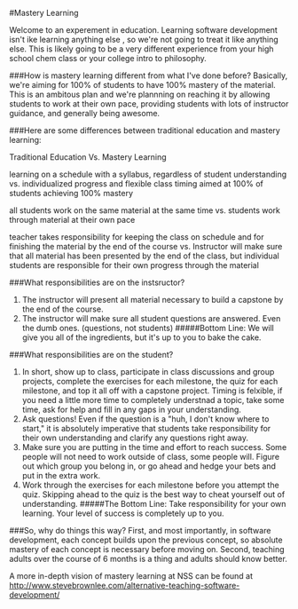 #Mastery Learning

Welcome to an experement in education. Learning software development isn't ike learning anything else , so we're not going to treat it like anything else. This is likely going to be a very different experience from your high school chem class or your college intro to philosophy.

###How is mastery learning different from what I've done before?
Basically, we're aiming for 100% of students to have 100% mastery of the material. This is an ambitous plan and we're plannning on reaching it by allowing students to work at their own pace, providing students with lots of instructor guidance, and generally being awesome.


###Here are some differences between traditional education and mastery learning:

Traditional Education Vs. Mastery Learning

learning on a schedule with a syllabus, regardless of student understanding
vs.
individualized progress and flexible class timing aimed at 100% of students achieving 100% mastery

all students work on the same material at the same time
vs.
students work through material at their own pace

teacher takes responsibility for keeping the class on schedule and for finishing the material by the end of the course
vs.
Instructor will make sure that all material has been  presented by the end of the class, but individual students are responsible for their own progress through the material

###What responsibilities are on the instsructor?
1. The instructor will present all material necessary to build a capstone by the end of the course.
1. The instructor will make sure all student questions are answered. Even the dumb ones. (questions, not students)
#####Bottom Line: 
We will give you all of the ingredients, but it's up to you to bake the cake.

###What responsibilities are on the student?
1. In short, show up to class, participate in class discussions and group projects, complete the exercises for each  milestone, the quiz for each milestone, and top it all off with a capstone project. Timing is felxible, if  you need a little more time to completely understnad a topic, take some time, ask for help and fill in any gaps in your understanding.
1. Ask questions! Even if the question is a "huh, I don't know where to start," it is absolutely imperative that students take responsibility for their own understanding and clarify any questions right away.
1. Make sure you are putting in the time and effort to reach success. Some people will not need to work outside of class, some people will. Figure out which group you belong in, or go ahead and hedge your bets and put in the extra work.
1. Work through the exercises for each milestone before you attempt the quiz. Skipping ahead to the quiz is the best way to cheat yourself out of understanding.
#####The Bottom Line: 
Take responsibility for your own learning. Your level of success is completely up to  you. 

###So, why do things this way?
 First, and most importantly, in software development, each concept builds upon the previous concept, so absolute mastery of each concept is necessary before moving on. Second, teaching adults over the course of 6 months is a thing and adults should know better.

A more in-depth vision of mastery learning at NSS can be found at 
http://www.stevebrownlee.com/alternative-teaching-software-development/


















